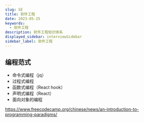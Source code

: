 ```yaml
---
slug: SE
title: 软件工程
date: 2023-05-25
keywords:
  - 软件工程
description: 软件工程知识体系
displayed_sidebar: interviewSidebar
sidebar_label: 软件工程
---
```


## 编程范式

- 命令式编程（jq）
- 过程式编程
- 函数式编程（React hook）
- 声明式编程（React）
- 面向对象的编程

https://www.freecodecamp.org/chinese/news/an-introduction-to-programming-paradigms/
